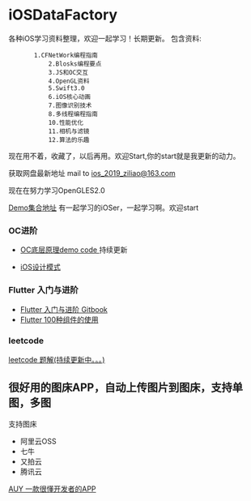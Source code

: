 # iOSDataFactory
各种iOS学习资料整理，欢迎一起学习！长期更新。
包含资料:

	       1.CFNetWork编程指南
               2.Blosks编程要点
               3.JS和OC交互
               4.OpenGL资料
               5.Swift3.0
               6.iOS核心动画
               7.图像识别技术
               8.多线程编程指南
               10.性能优化
               11.相机与滤镜
               12.算法的乐趣
现在用不着，收藏了，以后再用。欢迎Start,你的start就是我更新的动力。

获取网盘最新地址 mail to ios_2019_ziliao@163.com

现在在努力学习OpenGLES2.0

[Demo集合地址](https://github.com/ifgyong/learnOpenGLES)
有一起学习的iOSer，一起学习啊。欢迎start


### OC进阶
- [OC底层原理demo code ](https://github.com/ifgyong/demo/tree/master/OC)持续更新

- [iOS设计模式](https://github.com/ifgyong/demo/tree/master/%E8%AE%BE%E8%AE%A1%E6%A8%A1%E5%BC%8F)

### Flutter 入门与进阶
- [Flutter 入门与进阶 Gitbook](https://github.com/ifgyong/flutter-guide)
- [Flutter 100种组件的使用](https://github.com/ifgyong/flutter-example)

### leetcode
[leetcode 题解(持续更新中。。。)](https://github.com/ifgyong/leetCode/wiki)
## 很好用的图床APP，自动上传图片到图床，支持单图，多图
支持图床
- 阿里云OSS
- 七牛 
- 又拍云
- 腾讯云

[AUY 一款很懂开发者的APP](https://github.com/ifgyong/AUY)
